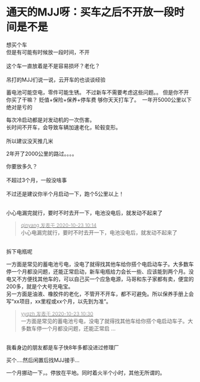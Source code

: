 # 通天的MJJ呀：买车之后不开放一段时间是不是


想买个车<br />
但是有可能有时候放一段时间，不开<br />
<br />
这个车一直放着是不是容易损坏？老化？<br />
<br />
吊打的MJJ们说一说，云开车的也谈谈经验

蓄电池可能空电，零件可能生锈。 不过新车不需要考虑这些问题。。 但是你不开你买了干嘛？ 贬值+保险+保养+停车费 够你天天打车了。&nbsp;&nbsp;一年开5000公里以下绝对是亏的<img id="aimg_H767B" onclick="zoom(this, this.src, 0, 0, 0)" class="zoom" src="https://cdn.jsdelivr.net/gh/hishis/forum-master/public/images/patch.gif" onmouseover="img_onmouseoverfunc(this)" onload="thumbImg(this)" border="0" alt="" />

每次冷启动都是对发动机的一次伤害。<br />
长时间不开车，会导致车辆加速老化，轮毂变形。<br />
<br />
所以建议没天推几米

2年开了2000公里的路过。。。。<img id="aimg_bsISy" onclick="zoom(this, this.src, 0, 0, 0)" class="zoom" src="https://cdn.jsdelivr.net/gh/hishis/forum-master/public/images/patch.gif" onmouseover="img_onmouseoverfunc(this)" onload="thumbImg(this)" border="0" alt="" />

你要放多久？<br />
<br />
不超过3个月，一般没啥事<br />
<br />
不过还是建议你半个月启动一下，跑个5公里以上！<br />
<br />
<img src="static/image/smiley/default/lol.gif" smilieid="12" border="0" alt="" /><img src="static/image/smiley/default/lol.gif" smilieid="12" border="0" alt="" /><img src="static/image/smiley/default/lol.gif" smilieid="12" border="0" alt="" />

小心电漏完就行，要时不时去开一下，电池没电后，就发动不起来了

<div class="quote"><blockquote><font size="2"><a href="https://www.hostloc.com/forum.php?mod=redirect&amp;goto=findpost&amp;pid=9339764&amp;ptid=757500" target="_blank"><font color="#999999">qinyang 发表于 2020-10-23 10:14</font></a></font><br />
小心电漏完就行，要时不时去开一下，电池没电后，就发动不起来了</blockquote></div><br />
拆下电瓶呢

一方面是常见的蓄电池亏电，没电了就得找其他车给你搭个电启动车子。大多数车停一个月都没问题，还能正常启动，新车电瓶给力会长一些、应该能到两个月。没电又不方便找其他车的，可以自己买一个应急电源，马哥和东子家都有卖，便宜的200多，就是个大号充电宝。<br />
另一方面是油液、橡胶件的老化，不管开不开车，都不可避免。所以保养手册上会写“xx项目，xx里程或xx个月，以先到为准“。

<div class="quote"><blockquote><font size="2"><a href="https://www.hostloc.com/forum.php?mod=redirect&amp;goto=findpost&amp;pid=9339880&amp;ptid=757500" target="_blank"><font color="#999999">yyqzh 发表于 2020-10-23 10:30</font></a></font><br />
一方面是常见的蓄电池亏电，没电了就得找其他车给你搭个电启动车子。大多数车停一个月都没问题，还能正常启 ...</blockquote></div><br />
我看身边的朋友都是车子快8年多都没进过修理厂

<img src="static/image/smiley/default/lol.gif" smilieid="12" border="0" alt="" />买个....然后闲置后找MJJ接手...

一个月挪动一下，。停放在平地。同时着火半个小时，其他无所谓的。
